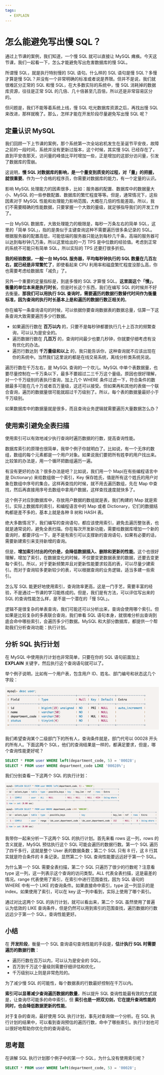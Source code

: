 ```yaml
---
tags:
  - EXPLAIN
---
```




# 怎么能避免写出慢 SQL？

通过上节课的案例，我们知道，一个慢 SQL 就可以直接让 MySQL 瘫痪。今天这节课，我们一起看一下，怎么才能避免写出危害数据库的慢 SQL。

所谓慢 SQL，就是执行特别慢的 SQL 语句。什么样的 SQL 语句是慢 SQL？多慢才算是慢 SQL？并没有一个非常明确的标准或者说是界限。但并不是说，我们就很难区分正常的 SQL 和慢 SQL，在大多数实际的系统中，慢 SQL 消耗掉的数据库资源，往往是正常 SQL 的几倍、几十倍甚至几百倍，所以还是非常容易区分的。

但问题是，我们不能等着系统上线，慢 SQL 吃光数据库资源之后，再找出慢 SQL 来改进，那样就晚了。那么，怎样才能在开发阶段尽量避免写出慢 SQL 呢？

## 定量认识 MySQL

我们回顾一下上节课的案例，那个系统第一次全站宕机发生在圣诞节平安夜，故障之前的一段时间，系统并没有更新过版本，这个时候，其实慢 SQL 已经存在了，直到平安夜那天，访问量的峰值比平时增加一些，正是增加的这部分访问量，引发了数据库的雪崩。

这说明，**慢 SQL 对数据库的影响，是一个量变到质变的过程，对「量」的把握，就很重要**。作为一个合格的程序员，你需要对数据库的能力，有一个定量的认识。

影响 MySQL 处理能力的因素很多，比如：服务器的配置、数据库中的数据量大小、MySQL 的一些参数配置、数据库的繁忙程度等等。但是，通常情况下，这些因素对于 MySQL 性能和处理能力影响范围，大概在几倍的性能差距。所以，我们不需要精确的性能数据，只要掌握一个大致的量级，就足够指导我们的开发工作了。

一台 MySQL 数据库，大致处理能力的极限是，每秒一万条左右的简单 SQL，这里的「简单 SQL」，指的是类似于主键查询这种不需要遍历很多条记录的 SQL。根据服务器的配置高低，可能低端的服务器只能达到每秒几千条，高端的服务器可以达到每秒钟几万条，所以这里给出的一万 TPS 是中位数的经验值。考虑到正常的系统不可能只有简单 SQL，所以实际的 TPS 还要打很多折扣。

**我的经验数据，一般一台 MySQL 服务器，平均每秒钟执行的 SQL 数量在几百左右，就已经是非常繁忙了**，即使看起来 CPU 利用率和磁盘繁忙程度没那么高，你也需要考虑给数据库「减负」了。

另外一个重要的定量指标是，到底多慢的 SQL 才算慢 SQL。**这里面这个「慢」，衡量的单位本来是执行时长**，但是时长这个东西，我们在编写 SQL 的时候并不好去衡量。**那我们可以用执行 SQL 查询时，需要遍历的数据行数替代时间作为衡量标准，因为查询的执行时长基本上是和遍历的数据行数正相关的**。

你在编写一条查询语句的时候，可以依据你要查询数据表的数据总量，估算一下这条查询大致需要遍历多少行数据。

- 如果遍历行数在 **百万以内** 的，只要不是每秒钟都要执行几十上百次的频繁查询，可以认为是安全的。
- 遍历数据行数在 **几百万** 的，查询时间最少也要几秒钟，你就要仔细考虑有没有优化的办法。
- 遍历行数达到 **千万量级和以上** 的，我只能告诉你，这种查询就不应该出现在你的系统中。当然我们这里说的都是在线交易系统，离线分析类系统另说。

遍历行数在千万左右，是 MySQL 查询的一个坎儿。MySQL 中单个表数据量，也要尽量控制在一千万条以下，最多不要超过二三千万这个量级。原因也很好理解，对一个千万级别的表执行查询，加上几个 WHERE 条件过滤一下，符合条件的数据最多可能在几十万或者百万量级，这还可以接受。但如果再和其他的表做一个联合查询，遍历的数据量很可能就超过千万级别了。所以，每个表的数据量最好小于千万级别。

如果数据库中的数据量就是很多，而且查询业务逻辑就需要遍历大量数据怎么办？

## 使用索引避免全表扫描

使用索引可以有效地减少执行查询时遍历数据的行数，提高查询性能。

数据库索引的原理也很简单，我举个例子你就明白了。比如说，有一个无序的数组，数组的每个元素都是一个用户对象。如果说我们要把所有姓李的用户找出来。比较笨的办法是，用一个循环把数组遍历一遍。

有没有更好的办法？很多办法是吧？比如说，我们用一个 Map(在有些编程语言中是 Dictionary) 来给数组做一个索引，Key 保存姓氏，值是所有这个姓氏的用户对象在数组中序号的集合。这样再查找的时候，就不用去遍历数组，先在 Map 中查找，然后再直接用序号去数组中拿用户数据，这样查找速度就快多了。

这个例子对应到数据库中，存放用户数据的数组就是表，我们构建的 Map 就是索引。实际上数据库的索引，和编程语言中的 Map 或者 Dictionary，它们的数据结构都是差不多的，基本上就是各种 B 树和 HASH 表。

绝大多数情况下，我们编写的查询语句，都应该使用索引，避免去遍历整张表，也就是通常说的，避免全表扫描。你在每次开发新功能，需要给数据库增加一个新的查询时，都要评估一下，是不是有索引可以支撑新的查询语句，如果有必要的话，需要新建索引来支持新增的查询。

但是，**增加索引付出的代价是，会降低数据插入、删除和更新的性能**。这个也很好理解，增加了索引，在数据变化的时候，不仅要变更数据表里的数据，还要去变更每个索引。所以，对于更新频繁并且对更新性能要求较高的表，可以尽量少建索引。而对于查询较多更新较少的表，可以根据查询的业务逻辑，适当多建一些索引。

怎么写 SQL 能更好地使用索引，查询效率更高，这是一门手艺，需要丰富的经验，不是通过一节课的学习能练成的。但是，我们是有方法，可以评估写出来的 SQL 的查询性能怎么样，是不是一个潜在的「慢 SQL」。

逻辑不是很复杂的单表查询，我们可能还可以分析出来，查询会使用哪个索引。但如果是比较复杂的多表联合查询，我们单看 SQL 语句本身，就很难分析出查询到底会命中哪些索引，会遍历多少行数据。MySQL 和大部分数据库，都提供一个帮助我们分析查询功能：执行计划。

## 分析 SQL 执行计划

在 MySQL 中使用执行计划也非常简单，只要在你的 SQL 语句前面加上 **EXPLAIN** 关键字，然后执行这个查询语句就可以了。

举个例子说明，比如有一个用户表，包含用户 ID、姓名、部门编号和状态这几个字段：

![img](assets/437d6d3fb610431cfb9044781a8faa48.png)

我们希望查询某个二级部门下的所有人，查询条件就是，部门代号以 00028 开头的所有人。下面这两个 SQL，他们的查询结果是一样的，都满足要求，但是，哪个查询性能更好呢？

```sql
SELECT * FROM user WHERE left(department_code, 5) = '00028';
SELECT * FROM user WHERE department_code LIKE '00028%';
```

我们分别查看一下这两个 SQL 的执行计划：

![img](assets/4b50e4e1192714379ff3a4697d02a774.png)

我带你一起来分析一下这两个 SQL 的执行计划。首先来看 rows 这一列，rows 的含义就是，MySQL 预估执行这个 SQL 可能会遍历的数据行数。第一个 SQL 遍历了四千多行，这就是整个 User 表的数据条数；第二个 SQL 只有 8 行，这 8 行其实就是符合条件的 8 条记录。显然第二个 SQL 查询性能要远远好于第一个 SQL。

为什么第一个 SQL 需要全表扫描，第二个 SQL 只遍历了很少的行数呢？注意看 type 这一列，这一列表示这个查询的访问类型。ALL 代表全表扫描，这是最差的情况。range 代表使用了索引，在索引中进行范围查找，因为 SQL 语句的 WHERE 中有一个 LIKE 的查询条件。如果直接命中索引，type 这一列显示的是 index。如果使用了索引，可以在 key 这一列中看到，实际上使用了哪个索引。

通过对比这两个 SQL 的执行计划，就可以看出来，第二个 SQL 虽然使用了普遍认为低效的 LIKE 查询条件，但是仍然可以用到索引的范围查找，遍历数据的行数远远少于第一个 SQL，查询性能更好。

## 小结

在 **开发阶段**，衡量一个 SQL 查询语句查询性能的手段是，**估计执行 SQL 时需要遍历的数据行数**：

- 遍历行数在百万以内，可以认为是安全的 SQL，
- 百万到千万这个量级则需要仔细评估和优化，
- 千万级别以上则是非常危险的。

为了减少慢 SQL 的可能性，每个数据表的行数最好控制在千万以内。

**索引可以显著减少查询遍历数据的数量**，所以提升 SQL 查询性能最有效的方式就是，让查询尽可能多的命中索引，但 **索引也是一把双刃剑，它在提升查询性能的同时，也会降低数据更新的性能**。

对于复杂的查询，最好使用 SQL 执行计划，事先对查询做一个分析。在 SQL 执行计划的结果中，可以看到查询预估的遍历行数，命中了哪些索引。执行计划也可以很好地帮助你优化你的查询语句。

## 思考题

在讲解 SQL 执行计划那个例子中的第一个 SQL，为什么没有使用索引呢？

```sql
SELECT * FROM user WHERE left(department_code, 5) = '00028';
```

